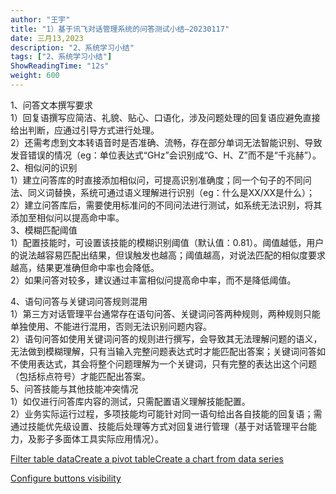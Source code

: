 ```yaml
---
author: "王宇"
title: "1）基于讯飞对话管理系统的问答测试小结—20230117"
date: 三月13,2023
description: "2、系统学习小结"
tags: ["2、系统学习小结"]
ShowReadingTime: "12s"
weight: 600
---
```

1、问答文本撰写要求  
1）回复语撰写应简洁、礼貌、贴心、口语化，涉及问题处理的回复语应避免直接给出判断，应通过引导方式进行处理。  
2）还需考虑到文本转语音时是否准确、流畅，存在部分单词无法智能识别、导致发音错误的情况（eg：单位表达式“GHz”会识别成“G、H、Z”而不是“千兆赫”）。  
2、相似问的识别  
1）建立问答库的时直接添加相似问，可提高识别准确度；同一个句子的不同问法、同义词替换，系统可通过语义理解进行识别（eg：什么是XX/XX是什么）；  
2）建立问答库后，需要使用标准问的不同问法进行测试，如系统无法识别，将其添加至相似问以提高命中率。  
3、模糊匹配阈值  
1）配置技能时，可设置该技能的模糊识别阈值（默认值：0.81）。阈值越低，用户的说法越容易匹配出结果，但误触发也越高；阈值越高，对说法匹配的相似度要求越高，结果更准确但命中率也会降低。  
2）如果问答对较多，建议通过丰富相似问提高命中率，而不是降低阈值。

4、语句问答与关键词问答规则混用  
1）第三方对话管理平台通常存在语句问答、关键词问答两种规则，两种规则只能单独使用、不能进行混用，否则无法识别问题内容。  
2）语句问答如使用关键词问答的规则进行撰写，会导致其无法理解问题的语义，无法做到模糊理解，只有当输入完整问题表达式时才能匹配出答案；关键词问答如不使用表达式，其会将整个问题理解为一个关键词，只有完整的表达出这个问题（包括标点符号）才能匹配出答案。  
5、问答技能与其他技能冲突情况  
1）如仅进行问答库内容的测试，只需配置语义理解技能配置。  
2）业务实际运行过程，多项技能均可能针对同一语句给出各自技能的回复语；需通过技能优先级设置、技能后处理等方式对回复进行管理（基于对话管理平台能力，及影子多面体工具实际应用情况）。

[Filter table data](#)[Create a pivot table](#)[Create a chart from data series](#)

[Configure buttons visibility](/users/tfac-settings.action)